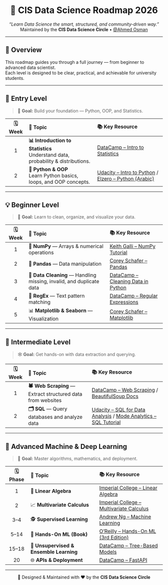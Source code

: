 <h1 align="center">🚀 CIS Data Science Roadmap 2026</h1>

<p align="center">
  <i>“Learn Data Science the smart, structured, and community-driven way.”</i><br/>
  Maintained by the <b>CIS Data Science Circle</b> • <a href="https://github.com/ahmedothman-22">@Ahmed Osman</a>
</p>

---

## 🧭 Overview

This roadmap guides you through a full journey — from beginner to advanced data scientist.  
Each level is designed to be clear, practical, and achievable for university students.

---

## 🩵 Entry Level

> 🧩 **Goal:** Build your foundation — Python, OOP, and Statistics.

<div align="center">

| 🗓️ Week | 🧠 Topic | 📚 Key Resource |
|:--:|:--|:--|
| 1 | **📊 Introduction to Statistics**<br/>Understand data, probability & distributions. | [DataCamp – Intro to Statistics](https://app.datacamp.com/learn/courses/introduction-to-statistics) |
| 2 | **🐍 Python & OOP**<br/>Learn Python basics, loops, and OOP concepts. | [Udacity – Intro to Python](https://www.udacity.com/course/introduction-to-python--ud1110) / [Elzero – Python (Arabic)](https://youtube.com/playlist?list=PLDoPjvoNmBAyE_gei5d18qkfIe-Z8mocs) |

</div>

---

## 💡 Beginner Level

> 🧰 **Goal:** Learn to clean, organize, and visualize your data.

<div align="center">

| 🗓️ Week | 🧠 Topic | 📚 Key Resource |
|:--:|:--|:--|
| 1 | 🔢 **NumPy** — Arrays & numerical operations | [Keith Galli – NumPy Tutorial](https://youtu.be/GB9ByFAIAH4) |
| 2 | 🐼 **Pandas** — Data manipulation | [Corey Schafer – Pandas](https://youtube.com/playlist?list=PL-osiE80TeTsWmV9i9c58mdDCSskIFdDS) |
| 3 | 🧹 **Data Cleaning** — Handling missing, invalid, and duplicate data | [DataCamp – Cleaning Data in Python](https://app.datacamp.com/learn/courses/cleaning-data-in-python) |
| 4 | 🔣 **RegEx** — Text pattern matching | [DataCamp – Regular Expressions](https://app.datacamp.com/learn/courses/regular-expressions-in-python) |
| 5 | 📊 **Matplotlib & Seaborn** — Visualization | [Corey Schafer – Matplotlib](https://youtube.com/playlist?list=PL-osiE80TeTvipOqomVEeZ1HRrcEvtZB_) |

</div>

---

## 🔵 Intermediate Level

> 🕸️ **Goal:** Get hands-on with data extraction and querying.

<div align="center">

| 🗓️ Week | 🧠 Topic | 📚 Key Resource |
|:--:|:--|:--|
| 1 | **🕷 Web Scraping** — Extract structured data from websites | [DataCamp – Web Scraping](https://app.datacamp.com/learn/courses/introduction-to-web-scraping-with-python) / [BeautifulSoup Docs](https://beautiful-soup-4.readthedocs.io/en/latest/) |
| 2 | **🗂 SQL** — Query databases and analyze data | [Udacity – SQL for Data Analysis](https://www.udacity.com/course/sql-for-data-analysis--ud198) / [Mode Analytics – SQL Tutorial](https://mode.com/sql-tutorial/) |

</div>

---

## 🧠 Advanced Machine & Deep Learning

> 🎯 **Goal:** Master algorithms, mathematics, and deployment.

<div align="center">

| 🗓️ Phase | 🧠 Topic | 📚 Key Resource |
|:--:|:--|:--|
| 1 | 📐 **Linear Algebra** | [Imperial College – Linear Algebra](https://www.coursera.org/learn/linear-algebra-machine-learning?specialization=mathematics-machine-learning) |
| 2 | 📈 **Multivariate Calculus** | [Imperial College – Multivariate Calculus](https://www.coursera.org/learn/multivariate-calculus-machine-learning?specialization=mathematics-machine-learning) |
| 3–4 | 🕵️ **Supervised Learning** | [Andrew Ng – Machine Learning](https://www.coursera.org/learn/machine-learning) |
| 5–14 | 🤖 **Hands-On ML (Book)** | [O’Reilly – Hands-On ML (3rd Edition)](https://www.oreilly.com/library/view/hands-on-machine-learning/9781098125967/) |
| 15–18 | 🌲 **Unsupervised & Ensemble Learning** | [DataCamp – Tree-Based Models](https://app.datacamp.com/learn/courses/machine-learning-with-tree-based-models-in-python) |
| 20 | 🌐 **APIs & Deployment** | [DataCamp – FastAPI](https://app.datacamp.com/learn/courses/introduction-to-fastapi) |

</div>

---

<p align="center">
  🌟 Designed & Maintained with ❤️ by the <b>CIS Data Science Circle</b>
</p>
